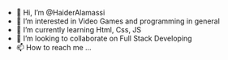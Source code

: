 - 👋 Hi, I’m @HaiderAlamassi
- 👀 I’m interested in Video Games and programming in general
- 🌱 I’m currently learning Html, Css, JS
- 💞️ I’m looking to collaborate on Full Stack Developing
- 📫 How to reach me ...

<!---
HaiderAlamassi/HaiderAlamassi is a ✨ special ✨ repository because its `README.md` (this file) appears on your GitHub profile.
You can click the Preview link to take a look at your changes.
--->
